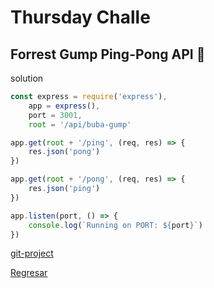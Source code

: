 # Thursday Challe

## Forrest Gump Ping-Pong API 🏓

solution

``` JavaScript
const express = require('express'),
    app = express(),
    port = 3001,
    root = '/api/buba-gump'

app.get(root + '/ping', (req, res) => {
    res.json('pong')
})

app.get(root + '/pong', (req, res) => {
    res.json('ping')
})

app.listen(port, () => {
    console.log(`Running on PORT: ${port}`)
})


```

[git-project](https://github.com/edyrrg/ping-pong)

[Regresar](/README.md)
